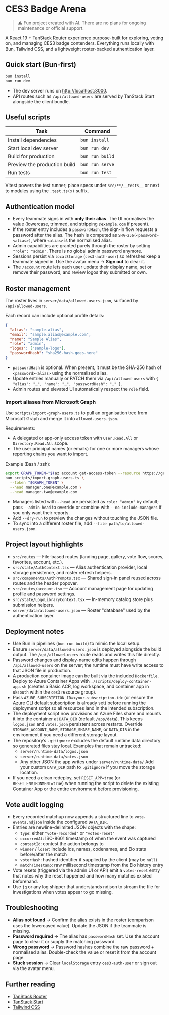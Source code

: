 # CES3 Badge Arena

> ⚠️ Fun project created with AI. There are no plans for ongoing maintenance or official support.

A React 19 + TanStack Router experience purpose-built for exploring, voting on, and managing CES3 badge contenders. Everything runs locally with Bun, Tailwind CSS, and a lightweight roster-backed authentication layer.

## Quick start (Bun-first)

```bash
bun install
bun run dev
```

- The dev server runs on <http://localhost:3000>.
- API routes such as `/api/allowed-users` are served by TanStack Start alongside the client bundle.

## Useful scripts

| Task | Command |
| --- | --- |
| Install dependencies | `bun install` |
| Start local dev server | `bun run dev` |
| Build for production | `bun run build` |
| Preview the production build | `bun run serve` |
| Run tests | `bun run test` |

Vitest powers the test runner; place specs under `src/**/__tests__` or next to modules using the `.test.ts(x)` suffix.

## Authentication model

- Every teammate signs in with **only their alias**. The UI normalises the value (lowercase, trimmed, and stripping `@example.com` if present).
- If the roster entry includes a `passwordHash`, the sign-in flow requests a password after the alias. The hash is computed as `SHA-256(<password><alias>)`, where `<alias>` is the normalised alias.
- Admin capabilities are granted purely through the roster by setting `"role": "admin"`. There is no global admin password anymore.
- Sessions persist via `localStorage` (`ces3-auth-user`) so refreshes keep a teammate signed in. Use the avatar menu → **Sign out** to clear it.
- The `/account` route lets each user update their display name, set or remove their password, and review logos they submitted or own.

## Roster management

The roster lives in `server/data/allowed-users.json`, surfaced by `/api/allowed-users`.

Each record can include optional profile details:

```json
{
  "alias": "sample.alias",
  "email": "sample.alias@example.com",
  "name": "Sample Alias",
  "role": "admin",
  "logos": ["sample-logo"],
  "passwordHash": "sha256-hash-goes-here"
}
```

- `passwordHash` is optional. When present, it must be the SHA-256 hash of `<password><alias>` using the normalised alias.
- Update entries manually or PATCH them via `/api/allowed-users` with `{ "alias": "…", "name": "…", "passwordHash": "…" }`.
- Admin routes and elevated UI automatically respect the `role` field.

### Import aliases from Microsoft Graph

Use `scripts/import-graph-users.ts` to pull an organisation tree from Microsoft Graph and merge it into `allowed-users.json`.

Requirements:

- A delegated or app-only access token with `User.Read.All` or `Directory.Read.All` scope.
- The user principal names (or emails) for one or more managers whose reporting chains you want to import.

Example (Bash / zsh):

```bash
export GRAPH_TOKEN="$(az account get-access-token --resource https://graph.microsoft.com --query accessToken -o tsv)"
bun scripts/import-graph-users.ts \
  --token "$GRAPH_TOKEN" \
  --head manager.one@example.com \
  --head manager.two@example.com
```

- Managers listed with `--head` are persisted as `role: "admin"` by default; pass `--admin-head` to override or combine with `--no-include-managers` if you only want their reports.
- Add `--dry-run` to preview the changes without touching the JSON file.
- To sync into a different roster file, add `--file path/to/allowed-users.json`.

## Project layout highlights

- `src/routes` — File-based routes (landing page, gallery, vote flow, scores, favorites, account, etc.).
- `src/state/AuthContext.tsx` — Alias authentication provider, local storage persistence, and roster refresh helpers.
- `src/components/AuthPrompts.tsx` — Shared sign-in panel reused across routes and the header popover.
- `src/routes/account.tsx` — Account management page for updating profile and password settings.
- `src/state/LogoLibraryContext.tsx` — In-memory catalog store plus submission helpers.
- `server/data/allowed-users.json` — Roster "database" used by the authentication layer.

## Deployment notes

- Use Bun in pipelines (`bun run build`) to mimic the local setup.
- Ensure `server/data/allowed-users.json` is deployed alongside the build output. The `/api/allowed-users` route reads and writes this file directly.
- Password changes and display-name edits happen through `/api/allowed-users` on the server; the runtime must have write access to that JSON file in production.
- A production container image can be built via the included `Dockerfile`. Deploy to Azure Container Apps with `./scripts/deploy-container-app.sh` (creates a Basic ACR, log workspace, and container app in `uksouth` within the `ces3` resource group).
- Pass `AZURE_SUBSCRIPTION_ID=<your-subscription-id>` (or ensure the Azure CLI default subscription is already set) before running the deployment script so all resources land in the intended subscription.
- The deployment script now provisions an Azure Files share and mounts it into the container at `DATA_DIR` (default `/app/data`). This keeps `logos.json` and `votes.json` persistent across restarts. Override `STORAGE_ACCOUNT_NAME`, `STORAGE_SHARE_NAME`, or `DATA_DIR` in the environment if you need a different storage layout.
- The repository’s `.gitignore` excludes the default runtime data directory so generated files stay local. Examples that remain untracked:
  - `server/runtime-data/logos.json`
  - `server/runtime-data/votes.json`
  - Any other JSON the app writes under `server/runtime-data/`
  Add your custom `DATA_DIR` path to `.gitignore` if you move the storage location.
- If you need a clean redeploy, set `RESET_APP=true` (or `RESET_ENVIRONMENT=true`) when running the script to delete the existing Container App or the entire environment before provisioning.

## Vote audit logging

- Every recorded matchup now appends a structured line to `vote-events.ndjson` inside the configured `DATA_DIR`.
- Entries are newline-delimited JSON objects with the shape:
  - `type`: either `"vote-recorded"` or `"votes-reset"`
  - `occurredAt`: ISO-8601 timestamp of when the event was captured
  - `contestId`: contest the action belongs to
  - `winner` / `loser`: include ids, names, codenames, and Elo stats before/after the match
  - `voterHash`: hashed identifier if supplied by the client (may be `null`)
  - `matchTimestamp`: raw millisecond timestamp from the Elo history entry
- Vote resets (triggered via the admin UI or API) emit a `votes-reset` entry that notes why the reset happened and how many matches existed beforehand.
- Use `jq` or any log shipper that understands ndjson to stream the file for investigations when votes appear to go missing.

## Troubleshooting

- **Alias not found** → Confirm the alias exists in the roster (comparison uses the lowercased value). Update the JSON if the teammate is missing.
- **Password required** → The alias has `passwordHash` set. Use the account page to clear it or supply the matching password.
- **Wrong password** → Password hashes combine the raw password + normalised alias. Double-check the value or reset it from the account page.
- **Stuck session** → Clear `localStorage` entry `ces3-auth-user` or sign out via the avatar menu.

## Further reading

- [TanStack Router](https://tanstack.com/router)
- [TanStack Start](https://tanstack.com/router/latest/docs/framework/react/start/overview)
- [Tailwind CSS](https://tailwindcss.com/)
